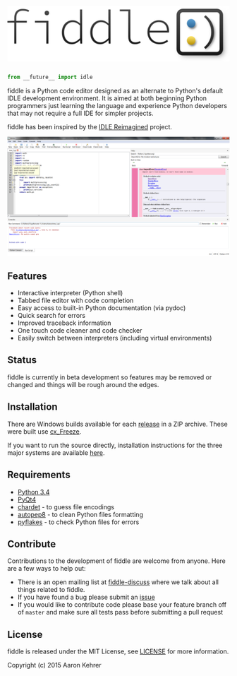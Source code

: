 # ![logo](./media/fiddle_logo_128.png)

```python
from __future__ import idle
```

fiddle is a Python code editor designed as an alternate to Python's default IDLE development environment. It is aimed
at both beginning Python programmers just learning the language and experience Python developers that may not require a
full IDE for simpler projects.

fiddle has been inspired by the [IDLE Reimagined](https://github.com/asweigart/idle-reimagined) project.

![0.2dev](./media/fiddle_0.3dev_main.png)

## Features
 - Interactive interpreter (Python shell)
 - Tabbed file editor with code completion
 - Easy access to built-in Python documentation (via pydoc)
 - Quick search for errors
 - Improved traceback information
 - One touch code cleaner and code checker
 - Easily switch between interpreters (including virtual environments)

## Status
fiddle is currently in beta development so features may be removed or changed and things will be rough around the
edges.

## Installation
There are Windows builds available for each [release](https://github.com/akehrer/fiddle/releases) in a ZIP
archive. These were built use [cx_Freeze](http://cx-freeze.sourceforge.net/).

If you want to run the source directly, installation instructions for the three major systems are available
[here](https://github.com/akehrer/fiddle/wiki/Installation).

## Requirements
 - [Python 3.4](https://www.python.org/downloads/)
 - [PyQt4](https://www.riverbankcomputing.com/software/pyqt/download)
 - [chardet](https://pypi.python.org/pypi/chardet) - to guess file encodings
 - [autopep8](https://pypi.python.org/pypi/autopep8) - to clean Python files formatting
 - [pyflakes](https://pypi.python.org/pypi/pyflakes) - to check Python files for errors

## Contribute
Contributions to the development of fiddle are welcome from anyone. Here are a few ways to help out:

  - There is an open mailing list at [fiddle-discuss](https://groups.google.com/forum/#!forum/fiddle-discuss) where we talk about all things related to fiddle.
  - If you have found a bug please submit an [issue](https://github.com/akehrer/fiddle/issues)
  - If you would like to contribute code please base your feature branch off of `master` and make sure all tests pass before submitting a pull request


## License
fiddle is released under the MIT License, see [LICENSE](./LICENSE) for more information.

Copyright (c) 2015 Aaron Kehrer
